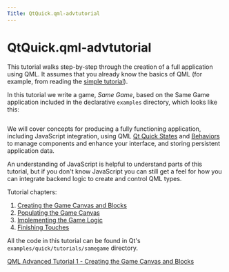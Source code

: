 ```yaml
---
Title: QtQuick.qml-advtutorial
---
```


# QtQuick.qml-advtutorial

<span class="subtitle"></span>
<!-- $$$qml-advtutorial.html-description -->
<p>This tutorial walks step-by-step through the creation of a full application using QML. It assumes that you already know the basics of QML (for example, from reading the <a href="QtQuick.qml-tutorial.md">simple tutorial</a>).</p>
<p>In this tutorial we write a game, <i>Same Game</i>, based on the Same Game application included in the declarative <code>examples</code> directory, which looks like this:</p>
<p class="centerAlign"><img src="https://assets.ubuntu.com/v1/fc9935da-declarative-samegame.png" alt="" /></p><p>We will cover concepts for producing a fully functioning application, including JavaScript integration, using QML <a href="QtQuick.State.md">Qt Quick States</a> and <a href="QtQuick.Behavior.md">Behaviors</a> to manage components and enhance your interface, and storing persistent application data.</p>
<p>An understanding of JavaScript is helpful to understand parts of this tutorial, but if you don't know JavaScript you can still get a feel for how you can integrate backend logic to create and control QML types.</p>
<p>Tutorial chapters:</p>
<ol class="1">
<li><a href="QtQuick.qtquick-tutorials-samegame-samegame1-example.md">Creating the Game Canvas and Blocks</a></li>
<li><a href="QtQuick.qtquick-tutorials-samegame-samegame2-example.md">Populating the Game Canvas</a></li>
<li><a href="QtQuick.qtquick-tutorials-samegame-samegame3-example.md">Implementing the Game Logic</a></li>
<li><a href="QtQuick.qtquick-tutorials-samegame-samegame4-example.md">Finishing Touches</a></li>
</ol>
<p>All the code in this tutorial can be found in Qt's <code>examples/quick/tutorials/samegame</code> directory.</p>
<!-- @@@qml-advtutorial.html -->
<p class="naviNextPrevious footerNavi">
<a class="nextPage" href="QtQuick.qtquick-tutorials-samegame-samegame1-example.md">QML Advanced Tutorial 1 - Creating the Game Canvas and Blocks</a>
</p>
